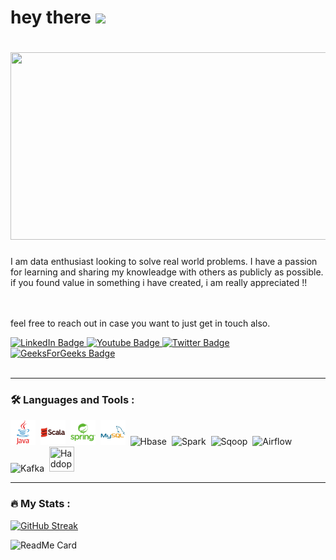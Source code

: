 
<h1>
  hey there
  <img src="https://media.giphy.com/media/hvRJCLFzcasrR4ia7z/giphy.gif" width="30px"/>
</h1>
<h1>
<div align="center">
  <img src="https://media.giphy.com/media/dWesBcTLavkZuG35MI/giphy.gif" width="600" height="300"/>
</div>
</h1>

 I am data enthusiast looking to solve real world problems. I have a passion for learning and sharing my knowleadge with others as publicly as possible. 
 if you found value in something i have created, i am really appreciated !!
 
 <br></br>
 feel free to reach out in case you want to just get in touch also.
 
<div id="badges">
  <a href="https://www.linkedin.com/in/rohit-shingare-17586b165/">
    <img src="https://img.shields.io/badge/LinkedIn-blue?style=for-the-badge&logo=linkedin&logoColor=white" alt="LinkedIn Badge"/>
  </a>
  <a href="your-youtube-URL">
    <img src="https://img.shields.io/badge/YouTube-red?style=for-the-badge&logo=youtube&logoColor=white" alt="Youtube Badge"/>
  </a>
  <a href="your-twitter-URL">
    <img src="https://img.shields.io/badge/Twitter-blue?style=for-the-badge&logo=twitter&logoColor=white" alt="Twitter Badge"/>
  </a>
  <a href=" https://auth.geeksforgeeks.org/user/rohitshin7f7i">
    <img src="https://img.shields.io/badge/geeksforgeeks-green?style=for-the-badge&logo=geeksforgeeks&logoColor=white" alt="GeeksForGeeks Badge"/>
  </a>
 
</div>
<img src="https://komarev.com/ghpvc/?username=rohitshingare&style=flat-square&color=blue" alt=""/>

---

### :hammer_and_wrench: Languages and Tools :

<div>
  <img src="https://github.com/devicons/devicon/blob/master/icons/java/java-original-wordmark.svg" title="Java" alt="Java" width="40" height="40"/>&nbsp;
  <img src="https://github.com/devicons/devicon/blob/master/icons/scala/scala-original-wordmark.svg" title="Scala" alt="Spring" width="40" height="40"/>&nbsp;
  <img src="https://github.com/devicons/devicon/blob/master/icons/spring/spring-original-wordmark.svg" title="Spring" alt="Spring" width="40" height="40"/>&nbsp;
  <img src="https://github.com/devicons/devicon/blob/master/icons/mysql/mysql-original-wordmark.svg" title="MySQL"  alt="MySQL" width="40" height="40"/>&nbsp;
  <img src="https://hbase.apache.org/images/hbase_logo_with_orca_large.png" title="Hbase" alt="Hbase" width="40" height="40"/>&nbsp;
  <img src="https://spark.apache.org/images/spark-logo.png" title="Spark" alt="Spark" width="40" height="40"/>&nbsp;
  <img src="https://sqoop.apache.org/images/sqoop-logo.png" title="Sqoop" alt="Sqoop" width="40" height="40"/>&nbsp;
  <img src="https://spark.apache.org/images/AirflowLogo.png" title="Airflow" alt="Airflow" width="40" height="40"/>&nbsp;
  <img src="https://spark.apache.org/images/kafka.png" title="Kafka" alt="Kafka" width="40" height="40"/>&nbsp;
 <img src="https://spark.apache.org/images/hadoop.jpg" title="Haddop" **alt="Hadoop" width="40" height="40"/>
</div>

---

### :fire: My Stats :

[![GitHub Streak](http://github-readme-streak-stats.herokuapp.com?user=rohitshingare&theme=dark&background=000000)](https://git.io/streak-stats)



 ![ReadMe Card](https://github-readme-stats.vercel.app/api/pin/?username=rohitshingare&repo=SparkWithScala)
 
 


